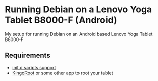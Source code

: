 # Running Debian on a Lenovo Yoga Tablet B8000-F (Android)
My setup for running Debian on an Android based Lenovo Yoga Tablet B8000-F

## Requirements
* [init.d scripts support](https://play.google.com/store/apps/details?id=com.ryosoftware.initd&hl=en)
* [KingoRoot](https://root-apk.kingoapp.com) or some other app to root your tablet
